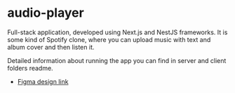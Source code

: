 # audio-player

Full-stack application, developed using Next.js and NestJS frameworks.
It is some kind of Spotify clone, where you can upload music with text and album cover and then listen it.

Detailed information about running the app you can find in server and client folders readme.


- [Figma design link](https://www.figma.com/file/irTuBB34zSZ2KW1XRlgnJf/music?node-id=2%3A5)
